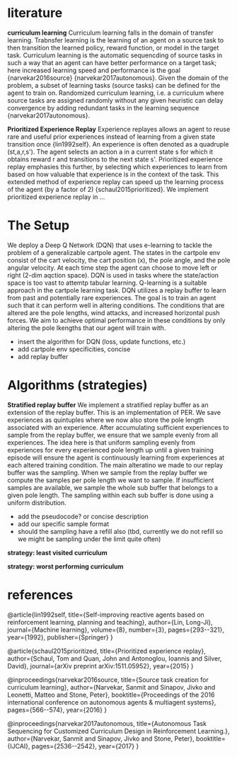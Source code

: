 
# literature

**curriculum learning** 
Curriculum learning falls in the domain of transfer learning. Trabnsfer learning is the learning of an agent on a source task to then transition the learned policy, reward function, or model  in the target task. Curriculum learning is the automatic sequencding of source tasks in such a way that an agent can have better performance on a target task; here increased learning speed and performance is the goal {narvekar2016source} {narvekar2017autonomous}. Given the domain of the problem, a subset of learning tasks (source tasks) can be defined for the agent to train on. Randomized curriculum learning, i.e. a curriculum where source tasks are assigned randomly without any given heuristic can delay convergence by adding redundant tasks in the learning sequence {narvekar2017autonomous}. 

**Prioritized Experience Replay** 
Experience replayes allows an agent to reuse rare and useful prior experiences instead of learning from a given state transition once {lin1992self}. An experience is often denoted as a quadruple (st,a,r,s'). The agent selects an action a in a current state s for which it obtains reward r and transitions to the next state s'. Prioritized experience replay emphasies this further, by selecting which experiences to learn from based on how valuable that experience is in the context of the task. This extended method of experience replay can speed up the learning process of the agent (by a factor of 2) {schaul2015prioritized}. 
We implement prioritized experience replay in ... 

# The Setup 
We deploy a Deep Q Network (DQN) that uses e-learning to tackle the problem of a generalizable cartpole agent. The states in the cartpole env consist of the cart velocity, the cart position (x), the pole angle, and the pole angular velocity. At each time step the agent can choose to move left or right (2-dim aqction space). DQN is used in tasks where the state/action space is too vast to attemtp tabular learning. Q-learning is a suitable approach in the cartpole learning task. DQN utilizes a replay buffer to learn from past and potentially rare experiences. 
The goal is to train an agent such that it can perform well in altering conditions. The conditions that are altered are the pole lengths, wind attacks, and increased horizontal push forces. We aim to achieve optimal performance in these conditions by only altering the pole lkengths that our agent will train with. 

- insert the algorithm  for DQN (loss, update functions, etc.)
- add cartpole env specificities, concise
- add replay buffer 



# Algorithms (strategies)

**Stratified replay buffer** 
We implement a stratified replay buffer as an extension of the replay buffer. This is an implementation of PER. We save experiences as quintuples where we now also store the pole length associated with an experience. After accumulating sufficient experiences to sample from the replay buffer, we ensure that we sample evenly from all experiences. The idea here is that uniform sampling evenly from experiences for every experienced pole length up until a given training episode will ensure the agent is continuously learning from experiences at each altered training condition. The main alteratino we made to our replay buffer was the sampling. When we sample from the replay buffer we compute the samples per pole length we want to sample. If insufficient samples are available, we sample the whole sub buffer that belongs to a given pole length. The sampling within each sub buffer is done using a uniform distribution. 

- add the pseudocode? or concise description
- add our specific sample format
- should the sampling have a refill also (tbd, currently we do not refill so we might be sampling under the limit quite often)

**strategy: least visited curriculum**

**strategy: worst performing curriculum**

# references

@article{lin1992self,
  title={Self-improving reactive agents based on reinforcement learning, planning and teaching},
  author={Lin, Long-Ji},
  journal={Machine learning},
  volume={8},
  number={3},
  pages={293--321},
  year={1992},
  publisher={Springer}
}

@article{schaul2015prioritized,
  title={Prioritized experience replay},
  author={Schaul, Tom and Quan, John and Antonoglou, Ioannis and Silver, David},
  journal={arXiv preprint arXiv:1511.05952},
  year={2015}
}

@inproceedings{narvekar2016source,
  title={Source task creation for curriculum learning},
  author={Narvekar, Sanmit and Sinapov, Jivko and Leonetti, Matteo and Stone, Peter},
  booktitle={Proceedings of the 2016 international conference on autonomous agents \& multiagent systems},
  pages={566--574},
  year={2016}
}

@inproceedings{narvekar2017autonomous,
  title={Autonomous Task Sequencing for Customized Curriculum Design in Reinforcement Learning.},
  author={Narvekar, Sanmit and Sinapov, Jivko and Stone, Peter},
  booktitle={IJCAI},
  pages={2536--2542},
  year={2017}
}
